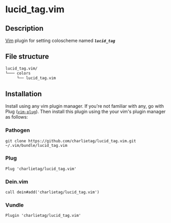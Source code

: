 # lucid_tag.vim

## Description

[Vim](http://www.vim.org/) plugin for setting coloscheme named ***`lucid_tag`***


## File structure

```bash
lucid_tag.vim/
└─── colors
     └── lucid_tag.vim
```

## Installation

Install using any vim plugin manager. If you're not familiar with any, go with Plug ([``vim-plug``](https://github.com/junegunn/vim-plug)).
Then install this plugin using the your vim's plugin manager as follows:

### Pathogen
```
git clone https://github.com/charlietag/lucid_tag.vim.git ~/.vim/bundle/lucid_tag.vim
```

### Plug
```
Plug 'charlietag/lucid_tag.vim'
```

### Dein.vim
```
call dein#add('charlietag/lucid_tag.vim')
```

### Vundle
```
Plugin 'charlietag/lucid_tag.vim'
```
